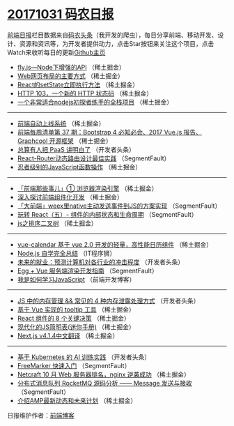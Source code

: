 # [20171031 码农日报](https://toutiao.qdkfweb.cn/date/2017/10/31)

[前端日报](https://qdkfweb.cn/c/news)栏目数据来自[码农头条](https://toutiao.qdkfweb.cn/)（我开发的爬虫），每日分享前端、移动开发、设计、资源和资讯等，为开发者提供动力，点击Star按钮来关注这个项目，点击Watch来收听每日的更新[Github主页](https://github.com/kujian/frontendDaily)
* [fly.js—Node下增强的API](https://toutiao.qdkfweb.cn/54987.html) （稀土掘金）
* [Web网页布局的主要方式](https://toutiao.qdkfweb.cn/55009.html) （稀土掘金）
* [React的setState立即执行方法](https://toutiao.qdkfweb.cn/55010.html) （稀土掘金）
* [HTTP 103，一个新的 HTTP 状态码](https://toutiao.qdkfweb.cn/55029.html) （稀土掘金）
* [一个非常适合nodejs初探者练手的全栈项目](https://toutiao.qdkfweb.cn/55006.html) （稀土掘金）

***
* [前端自动上线系统](https://toutiao.qdkfweb.cn/55037.html) （稀土掘金）
* [前端每周清单第 37 期：Bootstrap 4 必知必会、2017 Vue.js 报告、Graphcool 开源框架](https://toutiao.qdkfweb.cn/54993.html) （稀土掘金）
* [总算有人把 PaaS 讲明白了](https://toutiao.qdkfweb.cn/55075.html) （开发者头条）
* [React-Router动态路由设计最佳实践](https://toutiao.qdkfweb.cn/54983.html) （SegmentFault）
* [忍者级别的JavaScript函数操作](https://toutiao.qdkfweb.cn/55038.html) （稀土掘金）

***
* [「前端那些事儿」① 浏览器渲染引擎](https://toutiao.qdkfweb.cn/55028.html) （稀土掘金）
* [深入探讨前端组件化开发](https://toutiao.qdkfweb.cn/55030.html) （稀土掘金）
* [「大前端」weex里native主动发送事件到JS的方案实现](https://toutiao.qdkfweb.cn/54979.html) （SegmentFault）
* [玩转 React（五）- 组件的内部状态和生命周期](https://toutiao.qdkfweb.cn/54980.html) （SegmentFault）
* [js之排序二叉树](https://toutiao.qdkfweb.cn/55007.html) （稀土掘金）

***
* [vue-calendar 基于 vue 2.0 开发的轻量，高性能日历组件](https://toutiao.qdkfweb.cn/55036.html) （稀土掘金）
* [Node.js 自学完全总结](https://toutiao.qdkfweb.cn/55120.html) （IT程序狮）
* [未来的就业：预测计算机对各行业的冲击程度](https://toutiao.qdkfweb.cn/55078.html) （开发者头条）
* [Egg + Vue 服务端渲染开发指南](https://toutiao.qdkfweb.cn/54985.html) （SegmentFault）
* [我是如何学习JavaScript](https://toutiao.qdkfweb.cn/55122.html) （前端开发博客）

***
* [JS 中的内存管理 &amp;&amp; 常见的 4 种内存泄露处理方式](https://toutiao.qdkfweb.cn/55080.html) （开发者头条）
* [基于 Vue 实现的 tooltip 工具](https://toutiao.qdkfweb.cn/55040.html) （稀土掘金）
* [React 组件的 8 个关键决策](https://toutiao.qdkfweb.cn/54991.html) （稀土掘金）
* [现代化的JS简明表(迷你手册)](https://toutiao.qdkfweb.cn/55032.html) （稀土掘金）
* [Next.js v4.1.4中文翻译](https://toutiao.qdkfweb.cn/55005.html) （稀土掘金）

***
* [基于 Kubernetes 的 AI 训练实践](https://toutiao.qdkfweb.cn/55074.html) （开发者头条）
* [FreeMarker 快速入门](https://toutiao.qdkfweb.cn/54981.html) （SegmentFault）
* [Netcraft 10 月 Web 服务器排名，nginx 逆袭成功](https://toutiao.qdkfweb.cn/54994.html) （稀土掘金）
* [分布式消息队列 RocketMQ 源码分析 —— Message 发送与接收](https://toutiao.qdkfweb.cn/54982.html) （SegmentFault）
* [介绍AMP最新动态和未来计划](https://toutiao.qdkfweb.cn/55035.html) （稀土掘金）

日报维护作者：[前端博客](https://qdkfweb.cn/) 